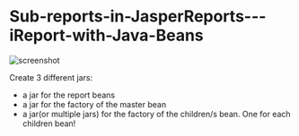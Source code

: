Sub-reports-in-JasperReports---iReport-with-Java-Beans
======================================================
![screenshot](https://github.com/carloDev/Sub-reports-in-JasperReports---iReport-with-Java-Beans/blob/master/ds_subreport.PNG)

Create 3 different jars:
- a jar for the report beans
- a jar for the factory of the master bean
- a jar(or multiple jars) for the factory of the children/s bean. One for each children bean!
